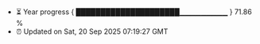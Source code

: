 - ⏳ Year progress { █████████████████████▁▁▁▁▁▁▁▁▁ } 71.86 %
- ⏰ Updated on Sat, 20 Sep 2025 07:19:27 GMT

